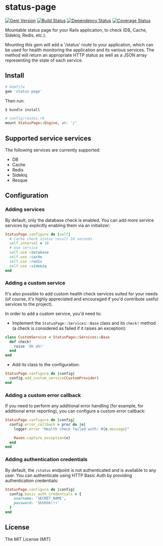 # status-page

[![Gem Version](https://badge.fury.io/rb/status-page.svg)](http://badge.fury.io/rb/status-page) [![Build Status](https://travis-ci.org/rails-engine/status-page.svg)](https://travis-ci.org/rails-engine/status-page) [![Dependency Status](https://gemnasium.com/rails-engine/status-page.svg)](https://gemnasium.com/rails-engine/status-page) [![Coverage Status](https://coveralls.io/repos/rails-engine/status-page/badge.svg)](https://coveralls.io/r/rails-engine/status-page)

Mountable status page for your Rails application, to check (DB, Cache, Sidekiq, Redis, etc.).

Mounting this gem will add a '/status' route to your application, which can be used for health monitoring the application and its various services. The method will return an appropriate HTTP status as well as a JSON array representing the state of each service.

## Install

```ruby
# Gemfile
gem 'status-page'
```

Then run:

```bash
$ bundle install
```

```ruby
# config/routes.rb
mount StatusPage::Engine, at: '/'
```

## Supported service services

The following services are currently supported:

* DB
* Cache
* Redis
* Sidekiq
* Resque

## Configuration

### Adding services

By default, only the database check is enabled. You can add more service services by explicitly enabling them via an initializer:

```ruby
StatusPage.configure do |self|
  # Cache check status result 10 seconds
  self.interval = 10
  # Use service
  self.use :database
  self.use :cache
  self.use :redis
  self.use :sidekiq
end
```

### Adding a custom service

It's also possible to add custom health check services suited for your needs (of course, it's highly appreciated and encouraged if you'd contribute useful services to the project).

In order to add a custom service, you'd need to:

* Implement the `StatusPage::Services::Base` class and its `check!` method (a check is considered as failed if it raises an exception):

```ruby
class CustomService < StatusPage::Services::Base
  def check!
    raise 'Oh oh!'
  end
end
```
* Add its class to the configuration:

```ruby
StatusPage.configure do |config|
  config.add_custom_service(CustomProvider)
end
```

### Adding a custom error callback

If you need to perform any additional error handling (for example, for additional error reporting), you can configure a custom error callback:

```ruby
StatusPage.configure do |config|
  config.error_callback = proc do |e|
    logger.error "Health check failed with: #{e.message}"

    Raven.capture_exception(e)
  end
end
```

### Adding authentication credentials

By default, the `/status` endpoint is not authenticated and is available to any user. You can authenticate using HTTP Basic Auth by providing authentication credentials:

```ruby
StatusPage.configure do |config|
  config.basic_auth_credentials = {
    username: 'SECRET_NAME',
    password: 'Shhhhh!!!'
  }
end
```

## License

The MIT License (MIT)
